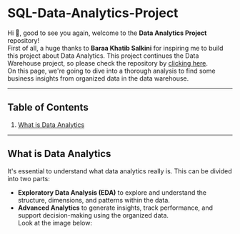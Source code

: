 # SQL-Data-Analytics-Project

Hi 👋, good to see you again, welcome to the **Data Analytics Project** repository!  
First of all, a huge thanks to **Baraa Khatib Salkini** for inspiring me to build this project about Data Analytics. This project continues the Data Warehouse project, so please check the repository by [clicking here](https://github.com/Mufalta/SQL-Data-Warehouse-Project.git).  
On this page, we're going to dive into a thorough analysis to find some business insights from organized data in the data warehouse.

---

## Table of Contents

1. [What is Data Analytics](#what-is-data-analytics)

---

## What is Data Analytics

It's essential to understand what data analytics really is. This can be divided into two parts:
- **Exploratory Data Analysis (EDA)** to explore and understand the structure, dimensions, and patterns within the data.
- **Advanced Analytics** to generate insights, track performance, and support decision-making using the organized data.  
Look at the image below:
